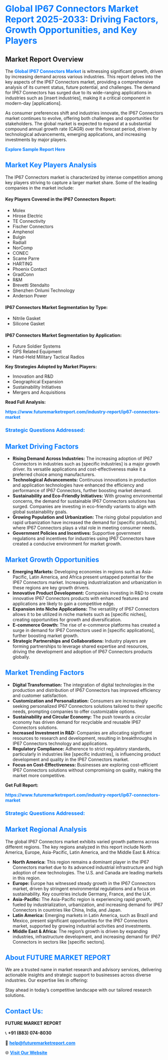 <h1 style="color: #007BFF;">Global IP67 Connectors Market Report 2025-2033: Driving Factors, Growth Opportunities, and Key Players</h1>

<section id="overview">
<h2>Market Report Overview</h2>
<p>The <a href="https://www.futuremarketreport.com/industry-report/ip67-connectors-market" style="color: #007BFF; text-decoration: none;"><strong>Global IP67 Connectors Market</strong></a> is witnessing significant growth, driven by increasing demand across various industries. This report delves into the key aspects of the IP67 Connectors market, providing a comprehensive analysis of its current status, future potential, and challenges. The demand for IP67 Connectors has surged due to its wide-ranging applications in industries such as [insert industries], making it a critical component in modern-day [applications].</p>
<p>As consumer preferences shift and industries innovate, the IP67 Connectors market continues to evolve, offering both challenges and opportunities for stakeholders. The global market is expected to expand at a substantial compound annual growth rate (CAGR) over the forecast period, driven by technological advancements, emerging applications, and increasing investments by major players.</p>
</section>

<section id="overview">
<p><a href="https://www.futuremarketreport.com/request-sample/reportId=76496" style="color: #007BFF; text-decoration: none;"><strong>Explore Sample Report Here</strong></a></p>
</section>

<section id="key-players">
<h2 style="color: #007BFF;">Market Key Players Analysis</h2>
<p>The IP67 Connectors market is characterized by intense competition among key players striving to capture a larger market share. Some of the leading companies in the market include:</p>
<h4>Key Players Covered in the IP67 Connectors Report:</h4>
<ul><li>Molex</li><li>Hirose Electric</li><li>TE Connectivity</li><li>Fischer Connectors</li><li>Amphenol</li><li>Bulgin</li><li>Radiall</li><li>NorComp</li><li>CONEC</li><li>Scame Parre</li><li>HARTING</li><li>Phoenix Contact</li><li>GradConn</li><li>R&amp;M</li><li>Brevetti Stendalto</li><li>Shenzhen Onlumi Technology</li><li>Anderson Power</li></ul>
<h4>IP67 Connectors Market Segmentation by Type:</h4>
<ul><li>Nitrile Gasket</li><li>Silicone Gasket</li></ul>

<h4>IP67 Connectors Market Segmentation by Application:</h4>
<ul><li>Future Soldier Systems</li><li>GPS Related Equipment</li><li>Hand-Held Military Tactical Radios</li></ul>
<p><strong>Key Strategies Adopted by Market Players:</strong></p>
<ul>
<li>Innovation and R&D</li>
<li>Geographical Expansion</li>
<li>Sustainability Initiatives</li>
<li>Mergers and Acquisitions</li>
</ul>
</section>

<section>
<p><strong>Read Full Analysis: </strong></p><a href="https://www.futuremarketreport.com/industry-report/ip67-connectors-market" style="color: #007BFF; text-decoration: none;"><strong>https://www.futuremarketreport.com/industry-report/ip67-connectors-market</strong></a>
<h3 style="color: #007BFF;">Strategic Questions Addressed:</h3>
</section>

<section id="driving-factors">
<h2 style="color: #007BFF;">Market Driving Factors</h2>
<ul>
<li><strong>Rising Demand Across Industries:</strong> The increasing adoption of IP67 Connectors in industries such as [specific industries] is a major growth driver. Its versatile applications and cost-effectiveness make it a preferred choice among manufacturers.</li>
<li><strong>Technological Advancements:</strong> Continuous innovations in production and application technologies have enhanced the efficiency and performance of IP67 Connectors, further boosting market demand.</li>
<li><strong>Sustainability and Eco-Friendly Initiatives:</strong> With growing environmental concerns, the demand for sustainable IP67 Connectors solutions has surged. Companies are investing in eco-friendly variants to align with global sustainability goals.</li>
<li><strong>Growing Population and Urbanization:</strong> The rising global population and rapid urbanization have increased the demand for [specific products], where IP67 Connectors plays a vital role in meeting consumer needs.</li>
<li><strong>Government Policies and Incentives:</strong> Supportive government regulations and incentives for industries using IP67 Connectors have created a conducive environment for market growth.</li>
</ul>
</section>

<section id="growth-opportunities">
<h2 style="color: #007BFF;">Market Growth Opportunities</h2>
<ul>
<li><strong>Emerging Markets:</strong> Developing economies in regions such as Asia-Pacific, Latin America, and Africa present untapped potential for the IP67 Connectors market. Increasing industrialization and urbanization in these regions are key growth drivers.</li>
<li><strong>Innovative Product Development:</strong> Companies investing in R&D to create innovative IP67 Connectors products with enhanced features and applications are likely to gain a competitive edge.</li>
<li><strong>Expansion into Niche Applications:</strong> The versatility of IP67 Connectors allows it to be utilized in niche markets such as [specific niches], creating opportunities for growth and diversification.</li>
<li><strong>E-commerce Growth:</strong> The rise of e-commerce platforms has created a surge in demand for IP67 Connectors used in [specific applications], further boosting market growth.</li>
<li><strong>Strategic Partnerships and Collaborations:</strong> Industry players are forming partnerships to leverage shared expertise and resources, driving the development and adoption of IP67 Connectors products globally.</li>
</ul>
</section>

<section id="trending-factors">
<h2 style="color: #007BFF;">Market Trending Factors</h2>
<ul>
<li><strong>Digital Transformation:</strong> The integration of digital technologies in the production and distribution of IP67 Connectors has improved efficiency and customer satisfaction.</li>
<li><strong>Customization and Personalization:</strong> Consumers are increasingly seeking personalized IP67 Connectors solutions tailored to their specific needs, prompting companies to offer customizable options.</li>
<li><strong>Sustainability and Circular Economy:</strong> The push towards a circular economy has driven demand for recyclable and reusable IP67 Connectors solutions.</li>
<li><strong>Increased Investment in R&D:</strong> Companies are allocating significant resources to research and development, resulting in breakthroughs in IP67 Connectors technology and applications.</li>
<li><strong>Regulatory Compliance:</strong> Adherence to strict regulatory standards, particularly in industries like [specific industries], is influencing product development and quality in the IP67 Connectors market.</li>
<li><strong>Focus on Cost-Effectiveness:</strong> Businesses are exploring cost-efficient IP67 Connectors solutions without compromising on quality, making the market more competitive.</li>
</ul>
</section>

<section>
<p><strong>Get Full Report: </strong></p><a href="https://www.futuremarketreport.com/industry-report/ip67-connectors-market" style="color: #007BFF; text-decoration: none;"><strong>https://www.futuremarketreport.com/industry-report/ip67-connectors-market</strong></a>
<h3 style="color: #007BFF;">Strategic Questions Addressed:</h3>
</section>


<section id="regional-analysis">
<h2 style="color: #007BFF;">Market Regional Analysis</h2>
<p>The global IP67 Connectors market exhibits varied growth patterns across different regions. The key regions analyzed in this report include North America, Europe, Asia-Pacific, Latin America, and the Middle East & Africa:</p>
<ul>
<li><strong>North America:</strong> This region remains a dominant player in the IP67 Connectors market due to its advanced industrial infrastructure and high adoption of new technologies. The U.S. and Canada are leading markets in this region.</li>
<li><strong>Europe:</strong> Europe has witnessed steady growth in the IP67 Connectors market, driven by stringent environmental regulations and a focus on sustainability. Key countries include Germany, France, and the U.K.</li>
<li><strong>Asia-Pacific:</strong> The Asia-Pacific region is experiencing rapid growth, fueled by industrialization, urbanization, and increasing demand for IP67 Connectors in countries like China, India, and Japan.</li>
<li><strong>Latin America:</strong> Emerging markets in Latin America, such as Brazil and Mexico, present significant opportunities for the IP67 Connectors market, supported by growing industrial activities and investments.</li>
<li><strong>Middle East & Africa:</strong> The region’s growth is driven by expanding industries, infrastructure development, and increasing demand for IP67 Connectors in sectors like [specific sectors].</li>
</ul>
</section>

<footer>
<h2 style="color: #007BFF;">About FUTURE MARKET REPORT</h2>
<p>We are a trusted name in market research and advisory services, delivering actionable insights and strategic support to businesses across diverse industries. Our expertise lies in offering:</p>

<p>Stay ahead in today’s competitive landscape with our tailored research solutions.</p>

<h2 style="color: #007BFF;">Contact Us:</h2>
<p><strong>FUTURE MARKET REPORT</strong></p>
<p>📞 <strong>+91 (883) 074-8030</strong></p>
<p>📧 <strong><a href="mailto:help@futuremarketreport.com" style="color: #007BFF;">help@futuremarketreport.com</a></strong></p>
<p>🌐 <strong><a href="https://www.futuremarketreport.com/" style="color: #007BFF;">Visit Our Website</a></strong></p>
</footer>